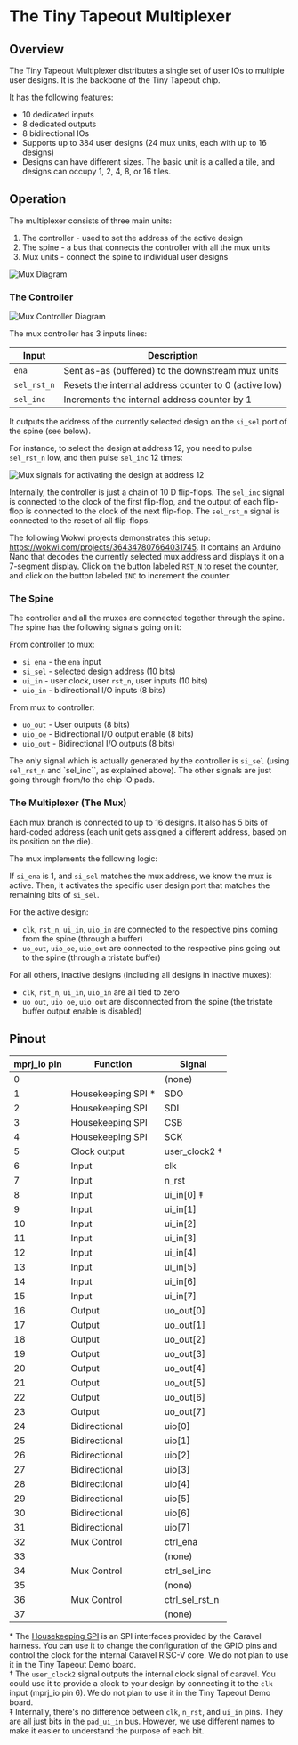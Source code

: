 # The Tiny Tapeout Multiplexer

## Overview

The Tiny Tapeout Multiplexer distributes a single set of user IOs to multiple user designs. It is the backbone of the Tiny Tapeout chip.

It has the following features:

- 10 dedicated inputs
- 8 dedicated outputs
- 8 bidirectional IOs
- Supports up to 384 user designs (24 mux units, each with up to 16 designs)
- Designs can have different sizes. The basic unit is a called a tile, and designs can occupy 1, 2, 4, 8, or 16 tiles.

## Operation

The multiplexer consists of three main units:

1. The controller - used to set the address of the active design
2. The spine - a bus that connects the controller with all the mux units
3. Mux units - connect the spine to individual user designs

![Mux Diagram](diagrams/mux_diagram.png)

### The Controller

![Mux Controller Diagram](diagrams/mux_controller.png)

The mux controller has 3 inputs lines:

| Input       | Description                                           |
| ----------- | ----------------------------------------------------- |
| `ena`       | Sent as-as (buffered) to the downstream mux units     |
| `sel_rst_n` | Resets the internal address counter to 0 (active low) |
| `sel_inc`   | Increments the internal address counter by 1          |

It outputs the address of the currently selected design on the `si_sel` port of the spine (see below).

For instance, to select the design at address 12, you need to pulse `sel_rst_n` low, and then pulse `sel_inc` 12 times:

![Mux signals for activating the design at address 12](diagrams/mux_select_addr_12.png)

Internally, the controller is just a chain of 10 D flip-flops. The `sel_inc` signal is connected to the clock of the first flip-flop, and the output of each flip-flop is connected to the clock of the next flip-flop. The `sel_rst_n` signal is connected to the reset of all flip-flops.

The following Wokwi projects demonstrates this setup: https://wokwi.com/projects/364347807664031745. It contains an Arduino Nano that decodes the currently selected mux address and displays it on a 7-segment display. Click on the button labeled `RST_N` to reset the counter, and click on the button labeled `INC` to increment the counter.

### The Spine

The controller and all the muxes are connected together through the spine. The spine has the following signals going on it:

From controller to mux:

- `si_ena` - the `ena` input
- `si_sel` - selected design address (10 bits)
- `ui_in` - user clock, user `rst_n`, user inputs (10 bits)
- `uio_in` - bidirectional I/O inputs (8 bits)

From mux to controller:

- `uo_out` - User outputs (8 bits)
- `uio_oe` - Bidirectional I/O output enable (8 bits)
- `uio_out` - Bidirectional I/O outputs (8 bits)

The only signal which is actually generated by the controller is `si_sel` (using `sel_rst_n` and `sel_inc``, as explained above).
The other signals are just going through from/to the chip IO pads.

### The Multiplexer (The Mux)

Each mux branch is connected to up to 16 designs. It also has 5 bits of hard-coded address (each unit gets assigned a different address, based on its position on the die).

The mux implements the following logic:

If `si_ena` is 1, and `si_sel` matches the mux address, we know the mux is active. Then, it activates the specific user design port that matches the remaining bits of `si_sel`.

For the active design:

- `clk`, `rst_n`, `ui_in`, `uio_in` are connected to the respective pins coming from the spine (through a buffer)
- `uo_out`, `uio_oe`, `uio_out` are connected to the respective pins going out to the spine (through a tristate buffer)

For all others, inactive designs (including all designs in inactive muxes):

- `clk`, `rst_n`, `ui_in`, `uio_in` are all tied to zero
- `uo_out`, `uio_oe`, `uio_out` are disconnected from the spine (the tristate buffer output enable is disabled)

## Pinout

| mprj_io pin | Function            | Signal         |
| ----------- | ------------------- | -------------- |
| 0           |                     | (none)         |
| 1           | Housekeeping SPI \* | SDO            |
| 2           | Housekeeping SPI    | SDI            |
| 3           | Housekeeping SPI    | CSB            |
| 4           | Housekeeping SPI    | SCK            |
| 5           | Clock output        | user_clock2 †  |
| 6           | Input               | clk            |
| 7           | Input               | n_rst          |
| 8           | Input               | ui_in[0] ‡     |
| 9           | Input               | ui_in[1]       |
| 10          | Input               | ui_in[2]       |
| 11          | Input               | ui_in[3]       |
| 12          | Input               | ui_in[4]       |
| 13          | Input               | ui_in[5]       |
| 14          | Input               | ui_in[6]       |
| 15          | Input               | ui_in[7]       |
| 16          | Output              | uo_out[0]      |
| 17          | Output              | uo_out[1]      |
| 18          | Output              | uo_out[2]      |
| 19          | Output              | uo_out[3]      |
| 20          | Output              | uo_out[4]      |
| 21          | Output              | uo_out[5]      |
| 22          | Output              | uo_out[6]      |
| 23          | Output              | uo_out[7]      |
| 24          | Bidirectional       | uio[0]         |
| 25          | Bidirectional       | uio[1]         |
| 26          | Bidirectional       | uio[2]         |
| 27          | Bidirectional       | uio[3]         |
| 28          | Bidirectional       | uio[4]         |
| 29          | Bidirectional       | uio[5]         |
| 30          | Bidirectional       | uio[6]         |
| 31          | Bidirectional       | uio[7]         |
| 32          | Mux Control         | ctrl_ena       |
| 33          |                     | (none)         |
| 34          | Mux Control         | ctrl_sel_inc   |
| 35          |                     | (none)         |
| 36          | Mux Control         | ctrl_sel_rst_n |
| 37          |                     | (none)         |

\* The [Housekeeping SPI](https://caravel-harness.readthedocs.io/en/latest/housekeeping-spi.html) is an SPI interfaces provided by the Caravel harness. You can use it to change the configuration of the GPIO pins and control the clock for the internal Caravel RISC-V core. We do not plan to use it in the Tiny Tapeout Demo board.  
† The `user_clock2` signal outputs the internal clock signal of caravel. You could use it to provide a clock to your design by connecting it to the `clk` input (mprj_io pin 6). We do not plan to use it in the Tiny Tapeout Demo board.  
‡ Internally, there's no difference between `clk`, `n_rst`, and `ui_in` pins. They are all just bits in the `pad_ui_in` bus. However, we use different names to make it easier to understand the purpose of each bit.

